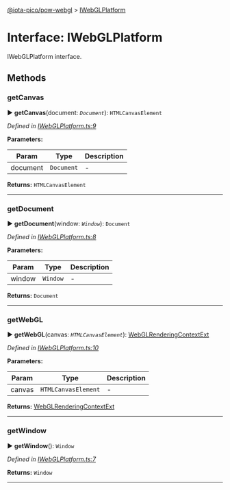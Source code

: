 [@iota-pico/pow-webgl](../README.md) > [IWebGLPlatform](../interfaces/iwebglplatform.md)



# Interface: IWebGLPlatform


IWebGLPlatform interface.


## Methods
<a id="getcanvas"></a>

###  getCanvas

► **getCanvas**(document: *`Document`*): `HTMLCanvasElement`



*Defined in [IWebGLPlatform.ts:9](https://github.com/iotaeco/iota-pico-pow-webgl/blob/80efa31/src/IWebGLPlatform.ts#L9)*



**Parameters:**

| Param | Type | Description |
| ------ | ------ | ------ |
| document | `Document`   |  - |





**Returns:** `HTMLCanvasElement`





___

<a id="getdocument"></a>

###  getDocument

► **getDocument**(window: *`Window`*): `Document`



*Defined in [IWebGLPlatform.ts:8](https://github.com/iotaeco/iota-pico-pow-webgl/blob/80efa31/src/IWebGLPlatform.ts#L8)*



**Parameters:**

| Param | Type | Description |
| ------ | ------ | ------ |
| window | `Window`   |  - |





**Returns:** `Document`





___

<a id="getwebgl"></a>

###  getWebGL

► **getWebGL**(canvas: *`HTMLCanvasElement`*): [WebGLRenderingContextExt](webglrenderingcontextext.md)



*Defined in [IWebGLPlatform.ts:10](https://github.com/iotaeco/iota-pico-pow-webgl/blob/80efa31/src/IWebGLPlatform.ts#L10)*



**Parameters:**

| Param | Type | Description |
| ------ | ------ | ------ |
| canvas | `HTMLCanvasElement`   |  - |





**Returns:** [WebGLRenderingContextExt](webglrenderingcontextext.md)





___

<a id="getwindow"></a>

###  getWindow

► **getWindow**(): `Window`



*Defined in [IWebGLPlatform.ts:7](https://github.com/iotaeco/iota-pico-pow-webgl/blob/80efa31/src/IWebGLPlatform.ts#L7)*





**Returns:** `Window`





___


